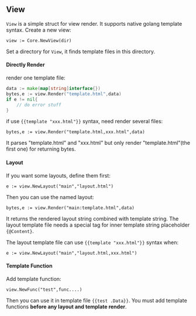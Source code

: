 ## View

`View` is a simple struct for view render. It supports native golang template syntax. Create a new view:

    view := Core.NewView(dir)

Set a directory for `View`, it finds template files in this directory.

#### Directly Render

render one template file:

``` go
data := make(map[string]interface{})
bytes,e := view.Render("template.html",data)
if e != nil{
    // do error stuff
}
```

if use `{{template "xxx.html"}}` syntax, need render several files:

    bytes,e := view.Render("template.html,xxx.html",data)

It parses "template.html" and "xxx.html" but only render "template.html"(the first one) for returning bytes.

#### Layout

If you want some layouts, define them first:

    e := view.NewLayout("main","layout.html")

Then you can use the named layout:

    bytes,e := view.Render("main:template.html",data)

It returns the rendered layout string combined with template string.
The layout template file needs a special tag for inner template string placeholder `{@Content}`.

The layout template file can use `{{template "xxx.html"}}` syntax when:

    e := view.NewLayout("main","layout.html,xxx.html")

#### Template Function

Add template function:

    view.NewFunc("test",func....)

Then you can use it in template file `{{test .Data}}`.
You must add template functions **before any layout and template render**.